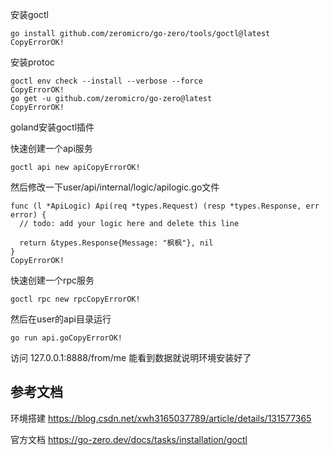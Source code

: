 安装goctl

```Vue
go install github.com/zeromicro/go-zero/tools/goctl@latest
CopyErrorOK!
```

安装protoc

```Vue
goctl env check --install --verbose --force
CopyErrorOK!
go get -u github.com/zeromicro/go-zero@latest
CopyErrorOK!
```

goland安装goctl插件

快速创建一个api服务

```Vue
goctl api new apiCopyErrorOK!
```

然后修改一下user/api/internal/logic/apilogic.go文件

```Vue
func (l *ApiLogic) Api(req *types.Request) (resp *types.Response, err error) {
  // todo: add your logic here and delete this line

  return &types.Response{Message: "枫枫"}, nil
}
CopyErrorOK!
```

快速创建一个rpc服务

```Vue
goctl rpc new rpcCopyErrorOK!
```

然后在user的api目录运行

```Vue
go run api.goCopyErrorOK!
```

访问 127.0.0.1:8888/from/me 能看到数据就说明环境安装好了

## 参考文档

环境搭建 https://blog.csdn.net/xwh3165037789/article/details/131577365

官方文档 https://go-zero.dev/docs/tasks/installation/goctl